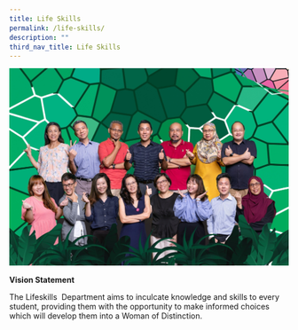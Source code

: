 ```yaml
---
title: Life Skills
permalink: /life-skills/
description: ""
third_nav_title: Life Skills
---
```

![](/images/LIFE%20SKILLS-1.jpg)

**Vision Statement**

The Lifeskills  Department aims to inculcate knowledge and skills to every student, providing them with the opportunity to make informed choices which will develop them into a Woman of Distinction.